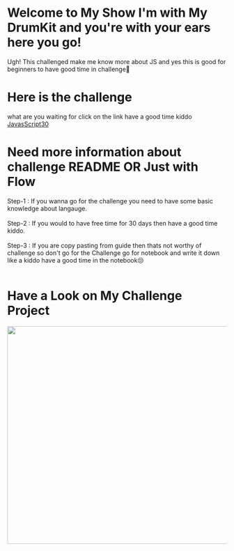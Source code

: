 # Welcome to My Show I'm with My DrumKit and you're with your ears here you go!

Ugh! This challenged make me know more about JS and yes this is good for beginners to have good time in challenge🥸
# Here is the challenge
what are you waiting for click on the link have a good time kiddo <a href="https://javascript30.com/">JavasScript30</a>  
# Need more information about challenge README OR Just with Flow
Step-1 : If you wanna go for the challenge you need to have some basic knowledge about langauge.<br><br>
Step-2 : If you would to have free time for 30 days then have a good time kiddo.<br><br>
Step-3 : If you are copy pasting from guide then thats not worthy of challenge so don't go for the Challenge go for notebook and write it down like a kiddo have a good            time in the notebook😒<br><br>
# Have a Look on My Challenge Project
<img src="https://user-images.githubusercontent.com/91685196/191574272-12096903-22c1-4c8c-b64d-5a4e76697323.png" alt="" width="1000" height="500">
